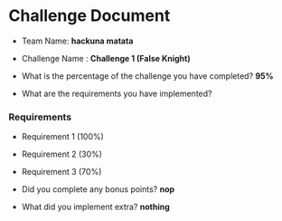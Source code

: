 # Challenge Document

- Team Name: **hackuna matata**
- Challenge Name : **Challenge 1 (False Knight)**

- What is the percentage of the challenge you have completed? **95%**

- What are the requirements you have implemented?


### Requirements

- Requirement 1 (100%)
- Requirement 2 (30%)
- Requirement 3 (70%)

- Did you complete any bonus points? **nop**

- What did you implement extra? **nothing**





